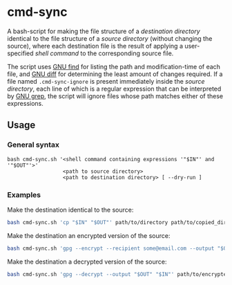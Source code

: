 # cmd-sync
A bash-script for making the file structure of a *destination directory* identical to the file structure of a *source directory* (without changing the source), where each destination file is the result of applying a user-specified *shell command* to the corresponding source file. 

The script uses [GNU find](https://www.gnu.org/software/findutils/) for listing the path and modification-time of each file, and [GNU diff](https://www.gnu.org/software/diffutils/) for determining the least amount of changes required. If a file named `.cmd-sync-ignore` is present immediately inside the *source directory*, each line of which is a regular expression that can be interpreted by [GNU grep](https://www.gnu.org/software/grep/), the script will ignore files whose path matches either of these expressions.

## Usage

### General syntax

```
bash cmd-sync.sh '<shell command containing expressions '"$IN"' and '"$OUT"'>'
                  <path to source directory>
                  <path to destination directory> [ --dry-run ]
```

### Examples

Make the destination identical to the source:

```bash
bash cmd-sync.sh 'cp "$IN" "$OUT"' path/to/directory path/to/copied_directory
```

Make the destination an encrypted version of the source:

```bash
bash cmd-sync.sh 'gpg --encrypt --recipient some@email.com --output "$OUT" "$IN"' path/to/directory path/to/encrypted_directory
```

Make the destination a decrypted version of the source:

```bash
bash cmd-sync.sh 'gpg --decrypt --output "$OUT" "$IN"' path/to/encrypted_directory path/to/directory
```
